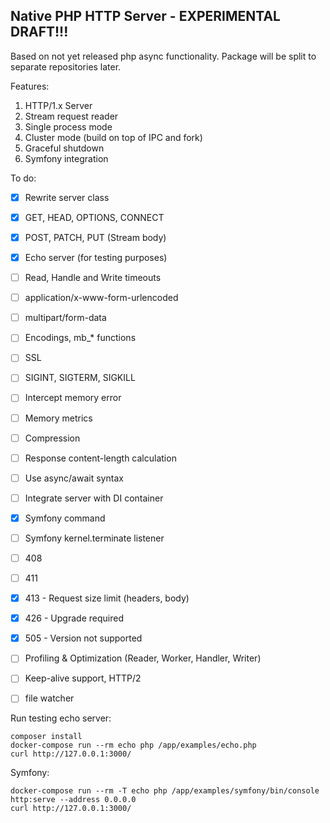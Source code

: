 Native PHP HTTP Server - EXPERIMENTAL DRAFT!!!
---
Based on not yet released php async functionality. 
Package will be split to separate repositories later.

Features:
1. HTTP/1.x Server
2. Stream request reader
3. Single process mode
4. Cluster mode (build on top of IPC and fork)
5. Graceful shutdown
6. Symfony integration

To do:
- [X] Rewrite server class
- [X] GET, HEAD, OPTIONS, CONNECT
- [X] POST, PATCH, PUT (Stream body)
- [X] Echo server (for testing purposes)
- [ ] Read, Handle and Write timeouts
- [ ] application/x-www-form-urlencoded
- [ ] multipart/form-data
- [ ] Encodings, mb_* functions
- [ ] SSL
- [ ] SIGINT, SIGTERM, SIGKILL
- [ ] Intercept memory error
- [ ] Memory metrics
- [ ] Compression
- [ ] Response content-length calculation
- [ ] Use async/await syntax

- [ ] Integrate server with DI container
- [X] Symfony command
- [ ] Symfony kernel.terminate listener

- [ ] 408
- [ ] 411
- [X] 413 - Request size limit (headers, body)
- [X] 426 - Upgrade required
- [X] 505 - Version not supported

- [ ] Profiling & Optimization (Reader, Worker, Handler, Writer)

- [ ] Keep-alive support, HTTP/2
- [ ] file watcher

Run testing echo server:
```
composer install
docker-compose run --rm echo php /app/examples/echo.php
curl http://127.0.0.1:3000/
```

Symfony:
```
docker-compose run --rm -T echo php /app/examples/symfony/bin/console http:serve --address 0.0.0.0
curl http://127.0.0.1:3000/
```
